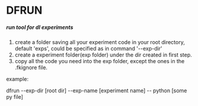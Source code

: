 # DFRUN
##### run tool for dl experiments

1. create a folder saving all your experiment code in your root directory, default 'exps', could be specified as in command '--exp-dir'
2. create a experiment folder(exp folder) under the dir created in first step.
3. copy all the code you need into the exp folder, except the ones in the .fkignore file.

example:

dfrun --exp-dir [root dir] --exp-name [experiment name] -- python [some py file]